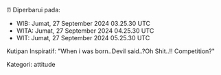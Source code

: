 ⏰ Diperbarui pada:
- WIB: Jumat, 27 September 2024 03.25.30 UTC
- WITA: Jumat, 27 September 2024 04.25.30 UTC
- WIT: Jumat, 27 September 2024 05.25.30 UTC

Kutipan Inspiratif:
"When i was born..Devil said..?Oh Shit..!! Competition?"


Kategori: attitude

